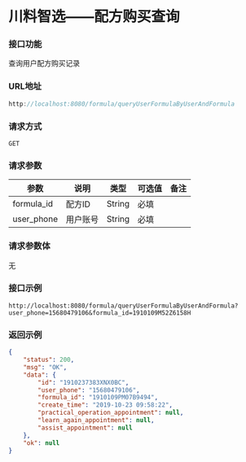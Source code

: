 # 川料智选——配方购买查询
### 接口功能

查询用户配方购买记录

### URL地址

```javascript
http://localhost:8080/formula/queryUserFormulaByUserAndFormula
```

### 请求方式

`GET`

### 请求参数

| 参数      | 说明                               | 类型      | 可选值       | 备注    |
|---------- |---------------------------------- |---------- |------------- |-------- |
|formula_id  | 配方ID | String | 必填 | |
|user_phone  | 用户账号 | String | 必填 | |

### 请求参数体

无

### 接口示例

`http://localhost:8080/formula/queryUserFormulaByUserAndFormula?user_phone=15680479106&formula_id=1910109M52Z6158H`

### 返回示例

```json
{
    "status": 200,
    "msg": "OK",
    "data": {
        "id": "1910237383XNX0BC",
        "user_phone": "15680479106",
        "formula_id": "1910109PM07B9494",
        "create_time": "2019-10-23 09:58:22",
        "practical_operation_appointment": null,
        "learn_again_appointment": null,
        "assist_appointment": null
    },
    "ok": null
}
```
